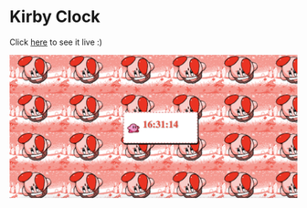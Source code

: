 <h1>Kirby Clock</h1>

<p>Click <a href="https://kirbyclock.netlify.app/">here</a> to see it live :)</p>

![Alt Text](/img/kirbyclock.png)
